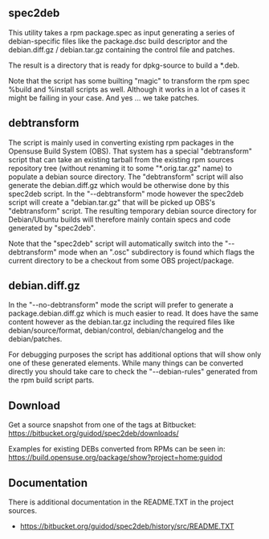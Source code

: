 ## spec2deb ##

This utility takes a rpm package.spec as input generating a series of
debian-specific files like the package.dsc build descriptor and the
debian.diff.gz / debian.tar.gz containing the control file and patches.

The result is a directory that is ready for dpkg-source to build a *.deb.

Note that the script has some builting "magic" to transform the rpm spec
%build and %install scripts as well. Although it works in a lot of cases 
it might be failing in your case. And yes ... we take patches.

## debtransform ##

The script is mainly used in converting existing rpm packages in the
Opensuse Build System (OBS). That system has a special "debtransform"
script that can take an existing tarball from the existing rpm sources
repository tree (without renaming it to some "*.orig.tar.gz" name) to
populate a debian source directory. The "debtransform" script will also
generate the debian.diff.gz which would be otherwise done by this
spec2deb script. In the "--debtransform" mode however the spec2deb
script will create a "debian.tar.gz" that will be picked up OBS's 
"debtransform" script. The resulting temporary debian source directory 
for Debian/Ubuntu builds will therefore mainly contain specs and code 
generated by "spec2deb". 

Note that the "spec2deb" script will automatically switch into the
"--debtransform" mode when an ".osc" subdirectory is found which flags
the current directory to be a checkout from some OBS project/package.

## debian.diff.gz ##

In the "--no-debtransform" mode the script will prefer to generate a
package.debian.diff.gz which is much easier to read. It does have the
same content however as the debian.tar.gz including the required files
like debian/source/format, debian/control, debian/changelog and the
debian/patches.

For debugging purposes the script has additional options that will
show only one of these generated elements. While many things can be
converted directly you should take care to check the "--debian-rules"
generated from the rpm build script parts.

## Download ##

Get a source snapshot from one of the tags at Bitbucket:   
<https://bitbucket.org/guidod/spec2deb/downloads/>

Examples for existing DEBs converted from RPMs can be seen in:   
<https://build.opensuse.org/package/show?project=home:guidod>

## Documentation ##

There is additional documentation in the README.TXT in the project sources.
* https://bitbucket.org/guidod/spec2deb/history/src/README.TXT
